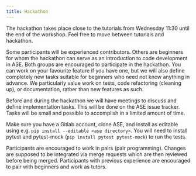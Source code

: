 ```yaml
---
title: Hackathon
---
```


The hackathon takes place close to the tutorials
from Wednesday 11:30 until the end of the
workshop.  Feel free to move between tutorials
and hackathon.

Some participants will be experienced contributors.  Others are
beginners for whom the hackathon can serve as an introduction to code
development in ASE.  Both groups are encouraged to participate in the
hackathon.
You can work on your favourite feature if you have one, but we will
also define completely new tasks suitable for beginners who
need not know anything in advance.
We particularly value work on tests, code refactoring (cleaning up),
or documentation, rather than new features as such.

Before and during the hackathon we will have meetings to discuss
and define implementation tasks.  This will be done on the ASE issue tracker.
Tasks will be small and possible to accomplish in a limited
amount of time.

Make sure you have a Gitlab account, clone ASE, and install as
editable using e.g. `pip install --editable <ase directory>`.
You will need to install pytest and pytest-mock
(`pip install pytest pytest-mock`) to run the tests.

Participants are encouraged to work in pairs (pair programming).
Changes are supposed to be integrated via merge requests which are
then reviewed before being merged.  Participants with previous
experience are encouraged to pair with beginners and work as tutors.
